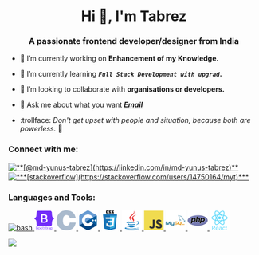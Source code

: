<h1 align="center">Hi 👋, I'm Tabrez</h1>
<h3 align="center">A passionate frontend developer/designer from India</h3>

- 🔭 I’m currently working on **Enhancement of my Knowledge.**

- 🌱 I’m currently learning *****`Full Stack Development with upgrad`***.**

- 👯 I’m looking to collaborate with **organisations or developers.**

- 💬 Ask me about what you want *****[Email](https://myt0786@gmail.com)*****

- :trollface: *Don't get upset with people and situation, because both are powerless.* :no_good:

<h3 align="left">Connect with me:</h3>
<p align="left">
<a href="https://linkedin.com/in/**[@md-yunus-tabrez](https://linkedin.com/in/md-yunus-tabrez)**" target="blank"><img align="center"  src="https://findicons.com/files/icons/832/social_and_web/64/linked_in.png" alt="**[@md-yunus-tabrez](https://linkedin.com/in/md-yunus-tabrez)**" height="30" width="40" /></a>
<a href="https://stackoverflow.com/users/***[stackoverflow](https://stackoverflow.com/users/14750164/myt)***" target="blank"><img align="center" src="https://media.istockphoto.com/vectors/vector-emblem-of-stackoverflow-a-popular-question-and-answer-site-vector-id1215876099" alt="***[stackoverflow](https://stackoverflow.com/users/14750164/myt)***" height="30" width="40" /></a>
</p>

<h3 align="left">Languages and Tools:</h3>
<p align="left"> <a href="https://www.git-scm.com/book/en/v2/Appendix-A%3A-Git-in-Other-Environments-Git-in-Bash" target="_blank"> <img src="https://obscureproblemsandgotchas.com/wp-content/uploads/2018/09/Git-bash.png" alt="bash" width="40" height="40"/> </a> <a href="https://getbootstrap.com" target="_blank"> <img src="https://raw.githubusercontent.com/devicons/devicon/master/icons/bootstrap/bootstrap-plain-wordmark.svg" alt="bootstrap" width="40" height="40"/> </a> <a href="https://www.cprogramming.com/" target="_blank"> <img src="https://raw.githubusercontent.com/devicons/devicon/master/icons/c/c-original.svg" alt="c" width="40" height="40"/> </a> <a href="https://www.w3schools.com/cpp/" target="_blank"> <img src="https://raw.githubusercontent.com/devicons/devicon/master/icons/cplusplus/cplusplus-original.svg" alt="cplusplus" width="40" height="40"/> </a> <a href="https://www.w3schools.com/css/" target="_blank"> <img src="https://raw.githubusercontent.com/devicons/devicon/master/icons/css3/css3-original-wordmark.svg" alt="css3" width="40" height="40"/> </a> <a href="https://www.java.com" target="_blank"> <img src="https://raw.githubusercontent.com/devicons/devicon/master/icons/java/java-original.svg" alt="java" width="40" height="40"/> </a> <a href="https://developer.mozilla.org/en-US/docs/Web/JavaScript" target="_blank"> <img src="https://raw.githubusercontent.com/devicons/devicon/master/icons/javascript/javascript-original.svg" alt="javascript" width="40" height="40"/> </a> <a href="https://www.mysql.com/" target="_blank"> <img src="https://raw.githubusercontent.com/devicons/devicon/master/icons/mysql/mysql-original-wordmark.svg" alt="mysql" width="40" height="40"/> </a> <a href="https://www.php.net" target="_blank"> <img src="https://raw.githubusercontent.com/devicons/devicon/master/icons/php/php-original.svg" alt="php" width="40" height="40"/> </a> <a href="https://reactjs.org/" target="_blank"> <img src="https://raw.githubusercontent.com/devicons/devicon/master/icons/react/react-original-wordmark.svg" alt="react" width="40" height="40"/> </a> </p>

<img src="https://github-readme-stats.vercel.app/api?username=Demoupgrad&&show_icons=true&title_color=ffffff&icon_color=bb2acf&text_color=daf7dc&bg_color=151515">

